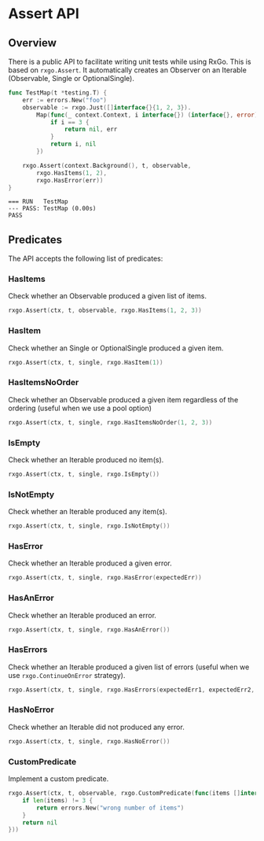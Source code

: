 # Assert API

## Overview

There is a public API to facilitate writing unit tests while using RxGo. This is based on `rxgo.Assert`. It automatically creates an Observer on an Iterable (Observable, Single or OptionalSingle).

```go
func TestMap(t *testing.T) {
	err := errors.New("foo")
	observable := rxgo.Just([]interface{}{1, 2, 3}).
		Map(func(_ context.Context, i interface{}) (interface{}, error) {
			if i == 3 {
				return nil, err
			}
			return i, nil
		})

	rxgo.Assert(context.Background(), t, observable,
		rxgo.HasItems(1, 2),
		rxgo.HasError(err))
}
```

```
=== RUN   TestMap
--- PASS: TestMap (0.00s)
PASS
```

## Predicates

The API accepts the following list of predicates:

### HasItems

Check whether an Observable produced a given list of items.

```go
rxgo.Assert(ctx, t, observable, rxgo.HasItems(1, 2, 3))
```

### HasItem

Check whether an Single or OptionalSingle produced a given item.

```go
rxgo.Assert(ctx, t, single, rxgo.HasItem(1))
```

### HasItemsNoOrder

Check whether an Observable produced a given item regardless of the ordering (useful when we use a pool option)

```go
rxgo.Assert(ctx, t, single, rxgo.HasItemsNoOrder(1, 2, 3))
```

### IsEmpty

Check whether an Iterable produced no item(s).

```go
rxgo.Assert(ctx, t, single, rxgo.IsEmpty())
```

### IsNotEmpty

Check whether an Iterable produced any item(s).

```go
rxgo.Assert(ctx, t, single, rxgo.IsNotEmpty())
```

### HasError

Check whether an Iterable produced a given error.

```go
rxgo.Assert(ctx, t, single, rxgo.HasError(expectedErr))
```

### HasAnError

Check whether an Iterable produced an error.

```go
rxgo.Assert(ctx, t, single, rxgo.HasAnError())
```

### HasErrors

Check whether an Iterable produced a given list of errors (useful when we use `rxgo.ContinueOnError` strategy).

```go
rxgo.Assert(ctx, t, single, rxgo.HasErrors(expectedErr1, expectedErr2, expectedErr3))
```

### HasNoError

Check whether an Iterable did not produced any error.

```go
rxgo.Assert(ctx, t, single, rxgo.HasNoError())
```

### CustomPredicate

Implement a custom predicate.

```go
rxgo.Assert(ctx, t, observable, rxgo.CustomPredicate(func(items []interface{}) error {
	if len(items) != 3 {
		return errors.New("wrong number of items")
	}
	return nil
}))
```